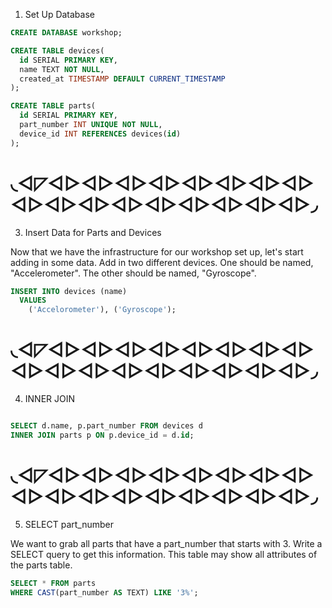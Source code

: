 1. Set Up Database

```sql
CREATE DATABASE workshop;

CREATE TABLE devices(
  id SERIAL PRIMARY KEY,
  name TEXT NOT NULL,
  created_at TIMESTAMP DEFAULT CURRENT_TIMESTAMP
);

CREATE TABLE parts(
  id SERIAL PRIMARY KEY,
  part_number INT UNIQUE NOT NULL,
  device_id INT REFERENCES devices(id)
);

```
# ◟◅◸◅▻◅▻◅▻◅▻◅▻◅▻◅▻◅▻◅▻◅▻◅▻◅▻◅▻◅▻◅▻◅▻◅▻◞

3. Insert Data for Parts and Devices

Now that we have the infrastructure for our workshop set up, let's start adding in some data. Add in two different devices. One should be named, "Accelerometer". The other should be named, "Gyroscope".

```sql
INSERT INTO devices (name)
  VALUES
    ('Accelorometer'), ('Gyroscope');

```
# ◟◅◸◅▻◅▻◅▻◅▻◅▻◅▻◅▻◅▻◅▻◅▻◅▻◅▻◅▻◅▻◅▻◅▻◅▻◞

4. INNER JOIN

```sql

SELECT d.name, p.part_number FROM devices d
INNER JOIN parts p ON p.device_id = d.id;

```

# ◟◅◸◅▻◅▻◅▻◅▻◅▻◅▻◅▻◅▻◅▻◅▻◅▻◅▻◅▻◅▻◅▻◅▻◅▻◞

5. SELECT part_number

We want to grab all parts that have a part_number that starts with 3. Write a SELECT query to get this information. This table may show all attributes of the parts table.

```sql
SELECT * FROM parts
WHERE CAST(part_number AS TEXT) LIKE '3%';

```
